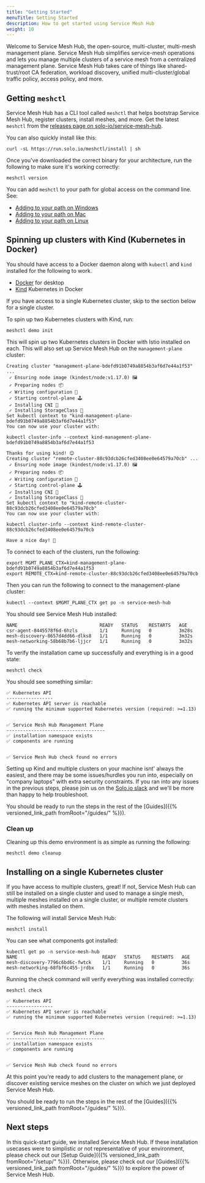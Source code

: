 ```yaml
---
title: "Getting Started"
menuTitle: Getting Started
description: How to get started using Service Mesh Hub
weight: 10
---
```


Welcome to Service Mesh Hub, the open-source, multi-cluster, multi-mesh management plane. Service Mesh Hub simplifies service-mesh operations and lets you manage multiple clusters of a service mesh from a centralized management plane. Service Mesh Hub takes care of things like shared-trust/root CA federation, workload discovery, unified multi-cluster/global traffic policy, access policy, and more. 

## Getting `meshctl`

Service Mesh Hub has a CLI tool called `meshctl` that helps bootstrap Service Mesh Hub, register clusters, install meshes, and more. Get the latest `meshctl` from the [releases page on solo-io/service-mesh-hub](https://github.com/solo-io/service-mesh-hub/releases).

You can also quickly install like this:

```shell
curl -sL https://run.solo.io/meshctl/install | sh
```

Once you've downloaded the correct binary for your architecture, run the following to make sure it's working correctly:

```shell
meshctl version
```

You can add `meshctl` to your path for global access on the command line. See:


* [Adding to your path on Windows](https://helpdeskgeek.com/windows-10/add-windows-path-environment-variable/)
* [Adding to your path on Mac](https://osxdaily.com/2014/08/14/add-new-path-to-path-command-line/)
* [Adding to your path on Linux](https://linuxize.com/post/how-to-add-directory-to-path-in-linux/)


## Spinning up clusters with Kind (Kubernetes in Docker)

You should have access to a Docker daemon along with `kubectl` and `kind` installed for the following to work. 

* [Docker](https://www.docker.com/products/docker-desktop) for desktop
* [Kind](https://kind.sigs.k8s.io) Kubernetes in Docker

If you have access to a single Kubernetes cluster, skip to the section below for a single cluster.


To spin up two Kubernetes clusters with Kind, run:

```shell
meshctl demo init
```
This will spin up two Kubernetes clusters in Docker with Istio installed on each. This will also set up Service Mesh Hub on the `management-plane` cluster:

```shell
Creating cluster "management-plane-bdefd91b0749a8854b3af6d7e44a1f53" ...
 ✓ Ensuring node image (kindest/node:v1.17.0) 🖼
 ✓ Preparing nodes 📦  
 ✓ Writing configuration 📜 
 ✓ Starting control-plane 🕹️ 
 ✓ Installing CNI 🔌 
 ✓ Installing StorageClass 💾 
Set kubectl context to "kind-management-plane-bdefd91b0749a8854b3af6d7e44a1f53"
You can now use your cluster with:

kubectl cluster-info --context kind-management-plane-bdefd91b0749a8854b3af6d7e44a1f53

Thanks for using kind! 😊
Creating cluster "remote-cluster-88c93dcb26cfed3408ee0e64579a70cb" ...
 ✓ Ensuring node image (kindest/node:v1.17.0) 🖼
 ✓ Preparing nodes 📦  
 ✓ Writing configuration 📜 
 ✓ Starting control-plane 🕹️ 
 ✓ Installing CNI 🔌 
 ✓ Installing StorageClass 💾 
Set kubectl context to "kind-remote-cluster-88c93dcb26cfed3408ee0e64579a70cb"
You can now use your cluster with:

kubectl cluster-info --context kind-remote-cluster-88c93dcb26cfed3408ee0e64579a70cb

Have a nice day! 👋
```

To connect to each of the clusters, run the following:

```shell
export MGMT_PLANE_CTX=kind-management-plane-bdefd91b0749a8854b3af6d7e44a1f53
export REMOTE_CTX=kind-remote-cluster-88c93dcb26cfed3408ee0e64579a70cb
```

Then you can run the following to connect to the management-plane cluster:

```shell
kubectl --context $MGMT_PLANE_CTX get po -n service-mesh-hub
```

You should see Service Mesh Hub installed:

```shell
NAME                              READY   STATUS    RESTARTS   AGE
csr-agent-8445578f6d-6hzls        1/1     Running   0          3m28s
mesh-discovery-8657d4dd66-dlks8   1/1     Running   0          3m32s
mesh-networking-58b68b7b6-ljjcr   1/1     Running   0          3m32s
```

To verify the installation came up successfully and everything is in a good state:

```shell
meshctl check
```


You should see something similar:

```shell
✅ Kubernetes API
-----------------
✅ Kubernetes API server is reachable
✅ running the minimum supported Kubernetes version (required: >=1.13)


✅ Service Mesh Hub Management Plane
------------------------------------
✅ installation namespace exists
✅ components are running


✅ Service Mesh Hub check found no errors
```

Setting up Kind and multiple clusters on your machine isnt' always the easiest, and there may be some issues/hurdles you run into, especially on "company laptops" with extra security constraints. If you ran into any issues in the previous steps, please join us on the [Solo.io slack](https://slack.solo.io) and we'll be more than happy to help troubleshoot. 

You should be ready to run the steps in the rest of the [Guides]({{% versioned_link_path fromRoot="/guides/" %}}).

### Clean up

Cleaning up this demo environment is as simple as running the following:

```shell
meshctl demo cleanup
```

## Installing on a single Kubernetes cluster

If you have access to multiple clusters, great! If not, Service Mesh Hub can still be installed on a single cluster and used to manage a single mesh, multiple meshes installed on a single cluster, or multiple remote clusters with meshes installed on them.

The following will install Service Mesh Hub:

```shell
meshctl install
```

You can see what components got installed:

```shell
kubectl get po -n service-mesh-hub
NAME                               READY   STATUS    RESTARTS   AGE
mesh-discovery-7796c6bd6c-fwtck    1/1     Running   0          36s
mesh-networking-68fbf6c455-jrdbx   1/1     Running   0          36s
```

Running the check command will verify everything was installed correctly:

```shell
meshctl check
```

```shell
✅ Kubernetes API
-----------------
✅ Kubernetes API server is reachable
✅ running the minimum supported Kubernetes version (required: >=1.13)


✅ Service Mesh Hub Management Plane
------------------------------------
✅ installation namespace exists
✅ components are running


✅ Service Mesh Hub check found no errors
```

At this point you're ready to add clusters to the management plane, or discover existing service meshes on the cluster on which we just deployed Service Mesh Hub. 

You should be ready to run the steps in the rest of the [Guides]({{% versioned_link_path fromRoot="/guides/" %}}).

## Next steps

In this quick-start guide, we installed Service Mesh Hub. If these installation usecases were to simplistic or not representative of your environment, please check out our [Setup Guide]({{% versioned_link_path fromRoot="/setup/" %}}). Otherwise, please check out our [Guides]({{% versioned_link_path fromRoot="/guides/" %}}) to explore the power of Service Mesh Hub.
